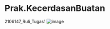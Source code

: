 # Prak.KecerdasanBuatan
2106147_Ruli_Tugas1
![image](https://user-images.githubusercontent.com/127038902/226121123-c1068d47-0fce-48c2-b4d0-6caf7fa65d77.png)
